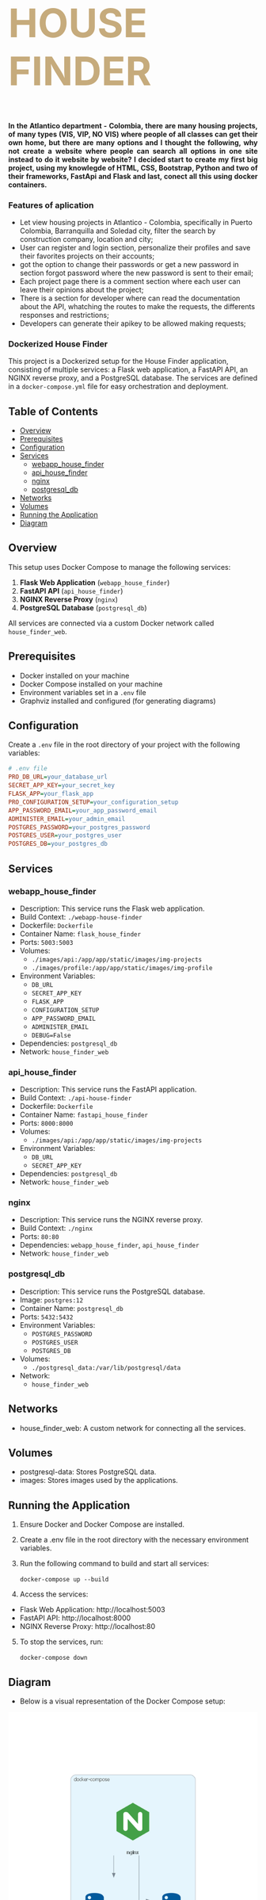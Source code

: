 <div class="row ">
	<div class="col ">
		<h1  style="color:#C6AB7C; font-size: 80px; font-weight:bold;">HOUSE FINDER</h1>
	</div>
</div>

<h4 align="justify">In the Atlantico department - Colombia, there are many housing projects, of many types (VIS, VIP, NO VIS) where people of all classes can get their own home, but there are many options and I thought the following, why not create a website where people can search all options in one site instead to do it website by website? I decided start to create my first big project, using my knowlegde of HTML, CSS, Bootstrap, Python and two of their frameworks, FastApi and Flask and last, conect all this using docker containers.</h4> 

### Features of aplication

- Let view housing projects in Atlantico - Colombia, specifically in Puerto Colombia, Barranquilla and Soledad city, filter the search by construction company, location and city;
- User can register and login section, personalize their profiles and save their favorites projects on their accounts;
- got the option to change their passwords or get a new password in section forgot password where the new password is sent to their email;
- Each project page there is a comment section where each user can leave their opinions about the project;
- There is a section for developer where can read the documentation about the API, whatching the routes to make the requests, the differents responses and restrictions;
- Developers can generate their apikey to be allowed making requests;

### Dockerized  House Finder

This project is a Dockerized setup for the House Finder application, consisting of multiple services: a Flask web application, a FastAPI API, an NGINX reverse proxy, and a PostgreSQL database. The services are defined in a `docker-compose.yml` file for easy orchestration and deployment.

## Table of Contents
- [Overview](#overview)
- [Prerequisites](#prerequisites)
- [Configuration](#configuration)
- [Services](#services)
  - [webapp_house_finder](#webapp_house_finder)
  - [api_house_finder](#api_house_finder)
  - [nginx](#nginx)
  - [postgresql_db](#postgresql_db)
- [Networks](#networks)
- [Volumes](#volumes)
- [Running the Application](#running-the-application)
- [Diagram](#diagram)

## Overview

This setup uses Docker Compose to manage the following services:

1. **Flask Web Application** (`webapp_house_finder`)
2. **FastAPI API** (`api_house_finder`)
3. **NGINX Reverse Proxy** (`nginx`)
4. **PostgreSQL Database** (`postgresql_db`)

All services are connected via a custom Docker network called `house_finder_web`.

## Prerequisites

- Docker installed on your machine
- Docker Compose installed on your machine
- Environment variables set in a `.env` file
- Graphviz installed and configured (for generating diagrams)


## Configuration

Create a `.env` file in the root directory of your project with the following variables:

```ini
# .env file
PRO_DB_URL=your_database_url
SECRET_APP_KEY=your_secret_key
FLASK_APP=your_flask_app
PRO_CONFIGURATION_SETUP=your_configuration_setup
APP_PASSWORD_EMAIL=your_app_password_email
ADMINISTER_EMAIL=your_admin_email
POSTGRES_PASSWORD=your_postgres_password
POSTGRES_USER=your_postgres_user
POSTGRES_DB=your_postgres_db
```
## Services
### webapp_house_finder

- Description: This service runs the Flask web application.
- Build Context: `./webapp-house-finder`
- Dockerfile: `Dockerfile`
- Container Name: `flask_house_finder`
- Ports: `5003:5003`
- Volumes:
     - `./images/api:/app/app/static/images/img-projects`
     - `./images/profile:/app/app/static/images/img-profile`
- Environment Variables:
     - `DB_URL`
     - `SECRET_APP_KEY`
     - `FLASK_APP`
     - `CONFIGURATION_SETUP`
     - `APP_PASSWORD_EMAIL`
     - `ADMINISTER_EMAIL`
     - `DEBUG=False`
- Dependencies: `postgresql_db`
- Network: `house_finder_web`
  
### api_house_finder
- Description: This service runs the FastAPI application.
- Build Context: `./api-house-finder`
- Dockerfile: `Dockerfile`
- Container Name: `fastapi_house_finder`
- Ports: `8000:8000`
- Volumes:
     - `./images/api:/app/app/static/images/img-projects`
- Environment Variables:
     - `DB_URL`
     - `SECRET_APP_KEY`
- Dependencies: `postgresql_db`
- Network: `house_finder_web`

### nginx
- Description: This service runs the NGINX reverse proxy.
- Build Context: `./nginx`
- Ports: `80:80`
- Dependencies: `webapp_house_finder`, `api_house_finder`
- Network: `house_finder_web`

### postgresql_db
- Description: This service runs the PostgreSQL database.
- Image: `postgres:12`
- Container Name: `postgresql_db`
- Ports: `5432:5432`
- Environment Variables:
     - `POSTGRES_PASSWORD`
     - `POSTGRES_USER`
     - `POSTGRES_DB`
- Volumes:
     - `./postgresql_data:/var/lib/postgresql/data`
- Network:
     - `house_finder_web`

## Networks
- house_finder_web: A custom network for connecting all the services.

## Volumes
- postgresql-data: Stores PostgreSQL data.
- images: Stores images used by the applications.

## Running the Application

1. Ensure Docker and Docker Compose are installed.

2. Create a .env file in the root directory with the necessary environment variables.

3. Run the following command to build and start all services:
   
   `docker-compose up --build`
4. Access the services:

- Flask Web Application: http://localhost:5003
- FastAPI API: http://localhost:8000
- NGINX Reverse Proxy: http://localhost:80

5. To stop the services, run:

   `docker-compose down`

## Diagram
- Below is a visual representation of the Docker Compose setup:

![Docker Compose Diagram](docker-compose.png)
